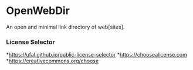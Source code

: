 # OpenWebDir
An open and minimal link directory of web[sites].


### License Selector
*https://ufal.github.io/public-license-selector
*https://choosealicense.com
*https://creativecommons.org/choose


